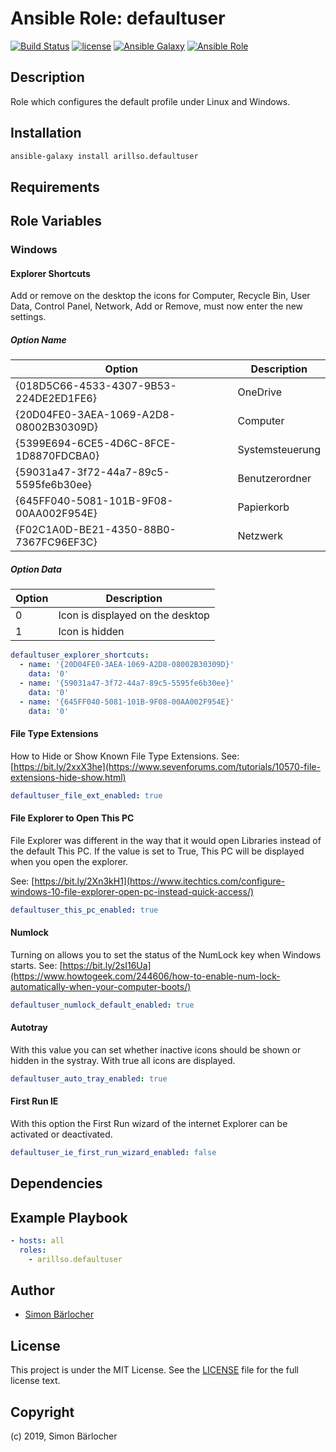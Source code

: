 # Ansible Role: defaultuser

[![Build Status](https://img.shields.io/travis/arillso/ansible.defaultuser.svg?branch=master&style=popout-square)](https://travis-ci.org/arillso/ansible.defaultuser) [![license](https://img.shields.io/github/license/mashape/apistatus.svg?style=popout-square)](https://sbaerlo.ch/licence) [![Ansible Galaxy](http://img.shields.io/badge/ansible--galaxy-defaultuser-blue.svg?style=popout-square)](https://galaxy.ansible.com/arillso/defaultuser) [![Ansible Role](https://img.shields.io/ansible/role/d/id.svg?style=popout-square)](https://galaxy.ansible.com/arillso/defaultuser)

## Description

Role which configures the default profile under Linux and Windows.

## Installation

```bash
ansible-galaxy install arillso.defaultuser
```

## Requirements

## Role Variables

### Windows

#### Explorer Shortcuts

Add or remove on the desktop the icons for Computer, Recycle Bin, User Data, Control Panel, Network, Add or Remove, must now enter the new settings.

##### Option Name

| Option                                 | Description     |
| -------------------------------------- | --------------- |
| {018D5C66-4533-4307-9B53-224DE2ED1FE6} | OneDrive        |
| {20D04FE0-3AEA-1069-A2D8-08002B30309D} | Computer        |
| {5399E694-6CE5-4D6C-8FCE-1D8870FDCBA0} | Systemsteuerung |
| {59031a47-3f72-44a7-89c5-5595fe6b30ee} | Benutzerordner  |
| {645FF040-5081-101B-9F08-00AA002F954E} | Papierkorb      |
| {F02C1A0D-BE21-4350-88B0-7367FC96EF3C} | Netzwerk        |

##### Option Data

| Option | Description                      |
| ------ | -------------------------------- |
| 0      | Icon is displayed on the desktop |
| 1      | Icon is hidden                   |

```yml
defaultuser_explorer_shortcuts:
  - name: '{20D04FE0-3AEA-1069-A2D8-08002B30309D}'
    data: '0'
  - name: '{59031a47-3f72-44a7-89c5-5595fe6b30ee}'
    data: '0'
  - name: '{645FF040-5081-101B-9F08-00AA002F954E}'
    data: '0'
```

#### File Type Extensions

How to Hide or Show Known File Type Extensions.
See: [https://bit.ly/2xxX3he](https://www.sevenforums.com/tutorials/10570-file-extensions-hide-show.html)

```yml
defaultuser_file_ext_enabled: true
```

#### File Explorer to Open This PC

File Explorer was different in the way that it would open Libraries instead of the default This PC. If the value is set to True, This PC will be displayed when you open the explorer.

See: [https://bit.ly/2Xn3kH1](https://www.itechtics.com/configure-windows-10-file-explorer-open-pc-instead-quick-access/)

```yml
defaultuser_this_pc_enabled: true
```

#### Numlock

Turning on allows you to set the status of the NumLock key when Windows starts.
See: [https://bit.ly/2sI16Ua](https://www.howtogeek.com/244606/how-to-enable-num-lock-automatically-when-your-computer-boots/)

```yml
defaultuser_numlock_default_enabled: true
```

#### Autotray

With this value you can set whether inactive icons should be shown or hidden in the systray. With true all icons are displayed.

```yml
defaultuser_auto_tray_enabled: true
```

#### First Run IE

With this option the First Run wizard of the internet Explorer can be activated or deactivated.

```yml
defaultuser_ie_first_run_wizard_enabled: false
```

## Dependencies

## Example Playbook

```yml
- hosts: all
  roles:
    - arillso.defaultuser
```

## Author

- [Simon Bärlocher](https://sbaerlocher.ch)

## License

This project is under the MIT License. See the [LICENSE](https://sbaerlo.ch/licence) file for the full license text.

## Copyright

(c) 2019, Simon Bärlocher
